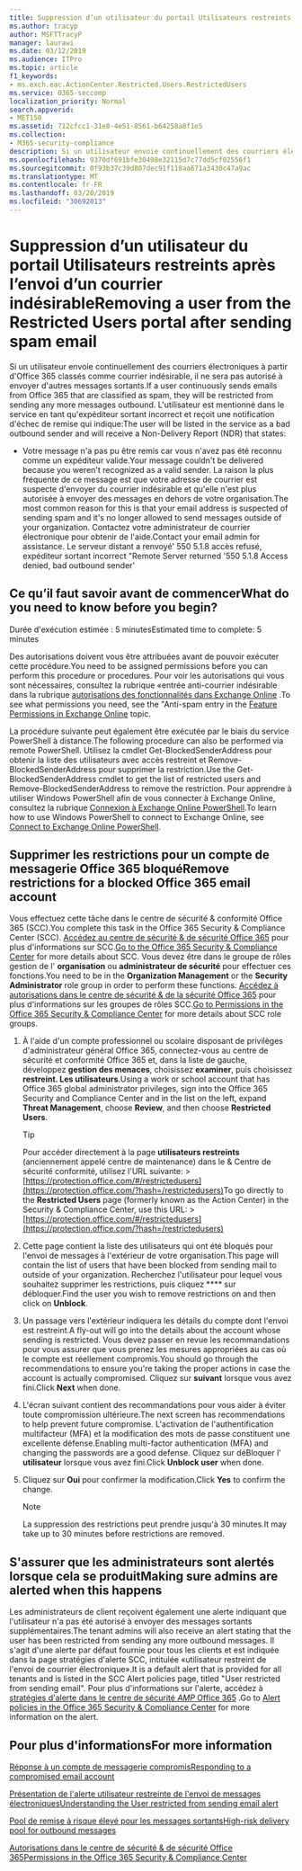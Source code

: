 ```yaml
---
title: Suppression d’un utilisateur du portail Utilisateurs restreints après l’envoi d’un courrier indésirable
ms.author: tracyp
author: MSFTTracyP
manager: laurawi
ms.date: 03/12/2019
ms.audience: ITPro
ms.topic: article
f1_keywords:
- ms.exch.eac.ActionCenter.Restricted.Users.RestrictedUsers
ms.service: O365-seccomp
localization_priority: Normal
search.appverid:
- MET150
ms.assetid: 712cfcc1-31e8-4e51-8561-b64258a8f1e5
ms.collection:
- M365-security-compliance
description: Si un utilisateur envoie continuellement des courriers électroniques à partir d'Office 365 classés comme courrier indésirable, il ne pourra pas envoyer d'autres messages.
ms.openlocfilehash: 9370df691bfe30498e32115d7c77dd5cf02556f1
ms.sourcegitcommit: 0f93b37c39d807dec91f118aa671a3430c47a9ac
ms.translationtype: MT
ms.contentlocale: fr-FR
ms.lasthandoff: 03/20/2019
ms.locfileid: "30692013"
---
```

# <a name="removing-a-user-from-the-restricted-users-portal-after-sending-spam-email"></a><span data-ttu-id="3259a-103">Suppression d’un utilisateur du portail Utilisateurs restreints après l’envoi d’un courrier indésirable</span><span class="sxs-lookup"><span data-stu-id="3259a-103">Removing a user from the Restricted Users portal after sending spam email</span></span>

<span data-ttu-id="3259a-104">Si un utilisateur envoie continuellement des courriers électroniques à partir d'Office 365 classés comme courrier indésirable, il ne sera pas autorisé à envoyer d'autres messages sortants.</span><span class="sxs-lookup"><span data-stu-id="3259a-104">If a user continuously sends emails from Office 365 that are classified as spam, they will be restricted from sending any more messages outbound.</span></span> <span data-ttu-id="3259a-105">L'utilisateur est mentionné dans le service en tant qu'expéditeur sortant incorrect et reçoit une notification d'échec de remise qui indique:</span><span class="sxs-lookup"><span data-stu-id="3259a-105">The user will be listed in the service as a bad outbound sender and will receive a Non-Delivery Report (NDR) that states:</span></span>

- <span data-ttu-id="3259a-106">Votre message n'a pas pu être remis car vous n'avez pas été reconnu comme un expéditeur valide.</span><span class="sxs-lookup"><span data-stu-id="3259a-106">Your message couldn't be delivered because you weren't recognized as a valid sender.</span></span> <span data-ttu-id="3259a-107">La raison la plus fréquente de ce message est que votre adresse de courrier est suspecte d'envoyer du courrier indésirable et qu'elle n'est plus autorisée à envoyer des messages en dehors de votre organisation.</span><span class="sxs-lookup"><span data-stu-id="3259a-107">The most common reason for this is that your email address is suspected of sending spam and it's no longer allowed to send messages outside of your organization.</span></span> <span data-ttu-id="3259a-108">Contactez votre administrateur de courrier électronique pour obtenir de l'aide.</span><span class="sxs-lookup"><span data-stu-id="3259a-108">Contact your email admin for assistance.</span></span> <span data-ttu-id="3259a-109">Le serveur distant a renvoyé' 550 5.1.8 accès refusé, expéditeur sortant incorrect "</span><span class="sxs-lookup"><span data-stu-id="3259a-109">Remote Server returned '550 5.1.8 Access denied, bad outbound sender'</span></span>

## <a name="what-do-you-need-to-know-before-you-begin"></a><span data-ttu-id="3259a-110">Ce qu’il faut savoir avant de commencer</span><span class="sxs-lookup"><span data-stu-id="3259a-110">What do you need to know before you begin?</span></span>
<span data-ttu-id="3259a-111"><a name="sectionSection0"> </a></span><span class="sxs-lookup"><span data-stu-id="3259a-111"></span></span>

<span data-ttu-id="3259a-112">Durée d'exécution estimée : 5 minutes</span><span class="sxs-lookup"><span data-stu-id="3259a-112">Estimated time to complete: 5 minutes</span></span>
  
<span data-ttu-id="3259a-113">Des autorisations doivent vous être attribuées avant de pouvoir exécuter cette procédure.</span><span class="sxs-lookup"><span data-stu-id="3259a-113">You need to be assigned permissions before you can perform this procedure or procedures.</span></span> <span data-ttu-id="3259a-114">Pour voir les autorisations qui vous sont nécessaires, consultez la rubrique «entrée anti-courrier indésirable dans la rubrique [autorisations des fonctionnalités dans Exchange Online](http://technet.microsoft.com/library/15073ce1-0917-403b-8839-02a2ebc96e16.aspx) .</span><span class="sxs-lookup"><span data-stu-id="3259a-114">To see what permissions you need, see the "Anti-spam entry in the [Feature Permissions in Exchange Online](http://technet.microsoft.com/library/15073ce1-0917-403b-8839-02a2ebc96e16.aspx) topic.</span></span>

<span data-ttu-id="3259a-115">La procédure suivante peut également être exécutée par le biais du service PowerShell à distance.</span><span class="sxs-lookup"><span data-stu-id="3259a-115">The following procedure can also be performed via remote PowerShell.</span></span> <span data-ttu-id="3259a-116">Utilisez la cmdlet Get-BlockedSenderAddress pour obtenir la liste des utilisateurs avec accès restreint et Remove-BlockedSenderAddress pour supprimer la restriction.</span><span class="sxs-lookup"><span data-stu-id="3259a-116">Use the Get-BlockedSenderAddress cmdlet to get the list of restricted users and Remove-BlockedSenderAddress to remove the restriction.</span></span> <span data-ttu-id="3259a-117">Pour apprendre à utiliser Windows PowerShell afin de vous connecter à Exchange Online, consultez la rubrique [Connexion à Exchange Online PowerShell](https://go.microsoft.com/fwlink/p/?linkid=396554).</span><span class="sxs-lookup"><span data-stu-id="3259a-117">To learn how to use Windows PowerShell to connect to Exchange Online, see [Connect to Exchange Online PowerShell](https://go.microsoft.com/fwlink/p/?linkid=396554).</span></span>

## <a name="remove-restrictions-for-a-blocked-office-365-email-account"></a><span data-ttu-id="3259a-118">Supprimer les restrictions pour un compte de messagerie Office 365 bloqué</span><span class="sxs-lookup"><span data-stu-id="3259a-118">Remove restrictions for a blocked Office 365 email account</span></span>

<span data-ttu-id="3259a-119">Vous effectuez cette tâche dans le centre de sécurité & conformité Office 365 (SCC).</span><span class="sxs-lookup"><span data-stu-id="3259a-119">You complete this task in the Office 365 Security & Compliance Center (SCC).</span></span> <span data-ttu-id="3259a-120">[Accédez au centre de sécurité & de sécurité Office 365](go-to-the-securitycompliance-center.md) pour plus d'informations sur SCC.</span><span class="sxs-lookup"><span data-stu-id="3259a-120">[Go to the Office 365 Security & Compliance Center](go-to-the-securitycompliance-center.md) for more details about SCC.</span></span> <span data-ttu-id="3259a-121">Vous devez être dans le groupe de rôles gestion de l' **organisation** ou **administrateur de sécurité** pour effectuer ces fonctions.</span><span class="sxs-lookup"><span data-stu-id="3259a-121">You need to be in the **Organization Management** or the **Security Administrator** role group in order to perform these functions.</span></span> <span data-ttu-id="3259a-122">[Accédez à autorisations dans le centre de sécurité & de la sécurité Office 365](permissions-in-the-security-and-compliance-center.md) pour plus d'informations sur les groupes de rôles SCC.</span><span class="sxs-lookup"><span data-stu-id="3259a-122">[Go to Permissions in the Office 365 Security & Compliance Center](permissions-in-the-security-and-compliance-center.md) for more details about SCC role groups.</span></span>

1. <span data-ttu-id="3259a-123">À l'aide d'un compte professionnel ou scolaire disposant de privilèges d'administrateur général Office 365, connectez-vous au centre de sécurité et conformité Office 365 et, dans la liste de gauche, développez **gestion des menaces**, choisissez **examiner**, puis choisissez **restreint. Les utilisateurs**.</span><span class="sxs-lookup"><span data-stu-id="3259a-123">Using a work or school account that has Office 365 global administrator privileges, sign into the Office 365 Security and Compliance Center and in the list on the left, expand **Threat Management**, choose **Review**, and then choose **Restricted Users**.</span></span>
    
    > [!TIP]
    > <span data-ttu-id="3259a-124">Pour accéder directement à la page **utilisateurs restreints** (anciennement appelé centre de maintenance) dans le &amp; Centre de sécurité conformité, utilisez l'URL suivante: >[https://protection.office.com/#/restrictedusers](https://protection.office.com/?hash=/restrictedusers)</span><span class="sxs-lookup"><span data-stu-id="3259a-124">To go directly to the **Restricted Users** page (formerly known as the Action Center) in the Security &amp; Compliance Center, use this URL: > [https://protection.office.com/#/restrictedusers](https://protection.office.com/?hash=/restrictedusers)</span></span>

2. <span data-ttu-id="3259a-125">Cette page contient la liste des utilisateurs qui ont été bloqués pour l'envoi de messages à l'extérieur de votre organisation.</span><span class="sxs-lookup"><span data-stu-id="3259a-125">This page will contain the list of users that have been blocked from sending mail to outside of your organization.</span></span>  <span data-ttu-id="3259a-126">Recherchez l'utilisateur pour lequel vous souhaitez supprimer les restrictions, puis cliquez \*\*\*\* sur débloquer.</span><span class="sxs-lookup"><span data-stu-id="3259a-126">Find the user you wish to remove restrictions on and then click on **Unblock**.</span></span>

3. <span data-ttu-id="3259a-127">Un passage vers l'extérieur indiquera les détails du compte dont l'envoi est restreint.</span><span class="sxs-lookup"><span data-stu-id="3259a-127">A fly-out will go into the details about the account whose sending is restricted.</span></span> <span data-ttu-id="3259a-128">Vous devez passer en revue les recommandations pour vous assurer que vous prenez les mesures appropriées au cas où le compte est réellement compromis.</span><span class="sxs-lookup"><span data-stu-id="3259a-128">You should go through the recommendations to ensure you're taking the proper actions in case the account is actually compromised.</span></span> <span data-ttu-id="3259a-129">Cliquez sur **suivant** lorsque vous avez fini.</span><span class="sxs-lookup"><span data-stu-id="3259a-129">Click **Next** when done.</span></span>

4. <span data-ttu-id="3259a-130">L'écran suivant contient des recommandations pour vous aider à éviter toute compromission ultérieure.</span><span class="sxs-lookup"><span data-stu-id="3259a-130">The next screen has recommendations to help prevent future compromise.</span></span> <span data-ttu-id="3259a-131">L'activation de l'authentification multifacteur (MFA) et la modification des mots de passe constituent une excellente défense.</span><span class="sxs-lookup"><span data-stu-id="3259a-131">Enabling multi-factor authentication (MFA) and changing the passwords are a good defense.</span></span> <span data-ttu-id="3259a-132">Cliquez sur déBloquer l' **utilisateur** lorsque vous avez fini.</span><span class="sxs-lookup"><span data-stu-id="3259a-132">Click **Unblock user** when done.</span></span>

5. <span data-ttu-id="3259a-133">Cliquez sur **Oui** pour confirmer la modification.</span><span class="sxs-lookup"><span data-stu-id="3259a-133">Click **Yes** to confirm the change.</span></span>

    > [!NOTE]
    > <span data-ttu-id="3259a-134">La suppression des restrictions peut prendre jusqu'à 30 minutes.</span><span class="sxs-lookup"><span data-stu-id="3259a-134">It may take up to 30 minutes before restrictions are removed.</span></span> 

## <a name="making-sure-admins-are-alerted-when-this-happens"></a><span data-ttu-id="3259a-135">S'assurer que les administrateurs sont alertés lorsque cela se produit</span><span class="sxs-lookup"><span data-stu-id="3259a-135">Making sure admins are alerted when this happens</span></span>

<span data-ttu-id="3259a-136">Les administrateurs de client reçoivent également une alerte indiquant que l'utilisateur n'a pas été autorisé à envoyer des messages sortants supplémentaires.</span><span class="sxs-lookup"><span data-stu-id="3259a-136">The tenant admins will also receive an alert stating that the user has been restricted from sending any more outbound messages.</span></span> <span data-ttu-id="3259a-137">Il s'agit d'une alerte par défaut fournie pour tous les clients et est indiquée dans la page stratégies d'alerte SCC, intitulée «utilisateur restreint de l'envoi de courrier électronique».</span><span class="sxs-lookup"><span data-stu-id="3259a-137">It is a default alert that is provided for all tenants and is listed in the SCC Alert policies page, titled "User restricted from sending email".</span></span> <span data-ttu-id="3259a-138">Pour plus d'informations sur l'alerte, accédez à [stratégies d'alerte dans le centre de sécurité _AMP_ Office 365](https://docs.microsoft.com/en-us/office365/securitycompliance/alert-policies) .</span><span class="sxs-lookup"><span data-stu-id="3259a-138">Go to [Alert policies in the Office 365 Security & Compliance Center](https://docs.microsoft.com/en-us/office365/securitycompliance/alert-policies) for more information on the alert.</span></span>

## <a name="for-more-information"></a><span data-ttu-id="3259a-139">Pour plus d'informations</span><span class="sxs-lookup"><span data-stu-id="3259a-139">For more information</span></span>

[<span data-ttu-id="3259a-140">Réponse à un compte de messagerie compromis</span><span class="sxs-lookup"><span data-stu-id="3259a-140">Responding to a compromised email account</span></span>](responding-to-a-compromised-email-account.md)

[<span data-ttu-id="3259a-141">Présentation de l'alerte utilisateur restreinte de l'envoi de messages électroniques</span><span class="sxs-lookup"><span data-stu-id="3259a-141">Understanding the User restricted from sending email alert</span></span>](https://docs.microsoft.com/en-us/office365/securitycompliance/alert-policies)

[<span data-ttu-id="3259a-142">Pool de remise à risque élevé pour les messages sortants</span><span class="sxs-lookup"><span data-stu-id="3259a-142">High-risk delivery pool for outbound messages</span></span>](high-risk-delivery-pool-for-outbound-messages.md)

[<span data-ttu-id="3259a-143">Autorisations dans le centre de sécurité & de sécurité Office 365</span><span class="sxs-lookup"><span data-stu-id="3259a-143">Permissions in the Office 365 Security & Compliance Center</span></span>](permissions-in-the-security-and-compliance-center.md)
